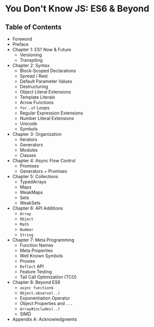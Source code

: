 # You Don't Know JS: ES6 & Beyond

## Table of Contents

- Foreword
- Preface
- Chapter 1: ES? Now & Future
  - Versioning
  - Transpiling
- Chapter 2: Syntax
  - Block-Scoped Declarations
  - Spread / Rest
  - Default Parameter Values
  - Destructuring
  - Object Literal Extensions
  - Template Literals
  - Arrow Functions
  - `for..of` Loops
  - Regular Expression Extensions
  - Number Literal Extensions
  - Unicode
  - Symbols
- Chapter 3: Organization
  - Iterators
  - Generators
  - Modules
  - Classes
- Chapter 4: Async Flow Control
  - Promises
  - Generators + Promises
- Chapter 5: Collections
  - TypedArrays
  - Maps
  - WeakMaps
  - Sets
  - WeakSets
- Chapter 6: API Additions
  - `Array`
  - `Object`
  - `Math`
  - `Number`
  - `String`
- Chapter 7: Meta Programming
  - Function Names
  - Meta Properties
  - Well Known Symbols
  - Proxies
  - `Reflect` API
  - Feature Testing
  - Tail Call Optimization (TCO)
- Chapter 8: Beyond ES6
  - `async function`s
  - `Object.observe(..)`
  - Exponentiation Operator
  - Object Properties and `...`
  - `Array#includes(..)`
  - SIMD
- Appendix A: Acknowledgments
